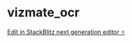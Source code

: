 # vizmate_ocr

[Edit in StackBlitz next generation editor ⚡️](https://stackblitz.com/~/github.com/takumi123/vizmate_ocr)